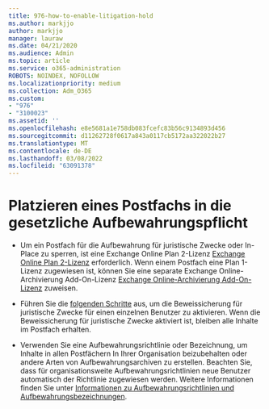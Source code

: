 ```yaml
---
title: 976-how-to-enable-litigation-hold
ms.author: markjjo
author: markjjo
manager: lauraw
ms.date: 04/21/2020
ms.audience: Admin
ms.topic: article
ms.service: o365-administration
ROBOTS: NOINDEX, NOFOLLOW
ms.localizationpriority: medium
ms.collection: Adm_O365
ms.custom:
- "976"
- "3100023"
ms.assetid: ''
ms.openlocfilehash: e8e5681a1e758db083fcefc83b56c9134893d456
ms.sourcegitcommit: d11262728f0617a843a0117cb5172aa322022b27
ms.translationtype: MT
ms.contentlocale: de-DE
ms.lasthandoff: 03/08/2022
ms.locfileid: "63091378"
---
```

# <a name="place-a-mailbox-on-legal-hold"></a>Platzieren eines Postfachs in die gesetzliche Aufbewahrungspflicht

- Um ein Postfach für die Aufbewahrung für juristische Zwecke oder In-Place zu sperren, ist eine Exchange Online Plan 2-Lizenz [Exchange Online Plan 2-Lizenz](https://docs.microsoft.com/office365/servicedescriptions/office-365-platform-service-description/office-365-plan-options) erforderlich. Wenn einem Postfach eine Plan 1-Lizenz zugewiesen ist, können Sie eine separate Exchange Online-Archivierung Add-On-Lizenz [Exchange Online-Archivierung Add-On-Lizenz](https://docs.microsoft.com/office365/servicedescriptions/exchange-online-archiving-service-description) zuweisen.

- Führen Sie die [folgenden Schritte](https://docs.microsoft.com/microsoft-365/compliance/create-a-litigation-hold) aus, um die Beweissicherung für juristische Zwecke für einen einzelnen Benutzer zu aktivieren. Wenn die Beweissicherung für juristische Zwecke aktiviert ist, bleiben alle Inhalte im Postfach erhalten.

- Verwenden Sie eine Aufbewahrungsrichtlinie oder Bezeichnung, um Inhalte in allen Postfächern In Ihrer Organisation beizubehalten oder andere Arten von Aufbewahrungsarchiven zu erstellen. Beachten Sie, dass für organisationsweite Aufbewahrungsrichtlinien neue Benutzer automatisch der Richtlinie zugewiesen werden. Weitere Informationen finden Sie unter [Informationen zu Aufbewahrungsrichtlinien und Aufbewahrungsbezeichnungen](https://docs.microsoft.com/microsoft-365/compliance/retention-policies#applying-a-retention-policy-to-an-entire-organization-or-specific-locations). 
